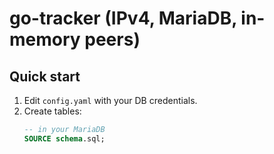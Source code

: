 # go-tracker (IPv4, MariaDB, in-memory peers)

## Quick start
1) Edit `config.yaml` with your DB credentials.
2) Create tables:
   ```sql
   -- in your MariaDB
   SOURCE schema.sql;
